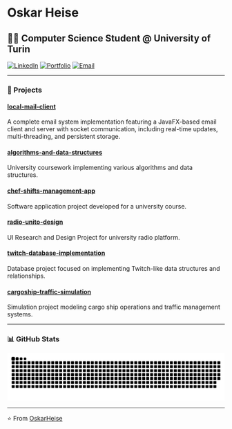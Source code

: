 # Oskar Heise

## 👨‍💻 Computer Science Student @ University of Turin

[![LinkedIn](https://img.shields.io/badge/LinkedIn-Connect-blue?style=flat-square&logo=linkedin)](https://www.linkedin.com/in/oskarheise/)
[![Portfolio](https://img.shields.io/badge/Portfolio-Visit-green?style=flat-square&logo=googleearth)](https://oskarheise.eu.pythonanywhere.com/)
[![Email](https://img.shields.io/badge/Email-Contact-red?style=flat-square&logo=gmail)](mailto:oskar182002@gmail.com)

<!-- Questo è un commento 
---

### 🎓 About Me

I am a Computer Science student at the University of Turin with a passion for software development, data analysis, and building practical solutions to real-world problems. My academic journey at both Università degli Studi di Torino and Liceo Scientifico Statale A. Gramsci Ivrea has equipped me with strong analytical skills and a solid foundation in computer science principles.

I enjoy working across various programming languages and technologies, with experience in Python, Java, JavaScript, and more. I'm particularly interested in data analysis, web development, and application design.
-->

---

### 🎯 Projects

#### [local-mail-client](https://github.com/OskarHeise/local-mail-client)
A complete email system implementation featuring a JavaFX-based email client and server with socket communication, including real-time updates, multi-threading, and persistent storage.

#### [algorithms-and-data-structures](https://github.com/OskarHeise/algorithms-and-data-structures)
University coursework implementing various algorithms and data structures.

#### [chef-shifts-management-app](https://github.com/OskarHeise/chef-shifts-management-app)
Software application project developed for a university course.

#### [radio-unito-design](https://github.com/OskarHeise/radio-unito-design)
UI Research and Design Project for university radio platform.

#### [twitch-database-implementation](https://github.com/OskarHeise/twitch-database-implementation)
Database project focused on implementing Twitch-like data structures and relationships.

#### [cargoship-traffic-simulation](https://github.com/OskarHeise/cargoship-traffic-simulation)
Simulation project modeling cargo ship operations and traffic management systems.

---

### 📊 GitHub Stats

![](https://github.com/oskarheise/oskarheise/blob/output/github-snake-dark.svg)

---
⭐️ From [OskarHeise](https://github.com/OskarHeise)
